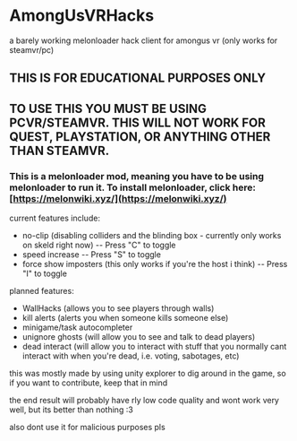 # AmongUsVRHacks
a barely working melonloader hack client for amongus vr (only works for steamvr/pc)

## THIS IS FOR EDUCATIONAL PURPOSES ONLY

## TO USE THIS YOU MUST BE USING PCVR/STEAMVR. THIS WILL NOT WORK FOR QUEST, PLAYSTATION, OR ANYTHING OTHER THAN STEAMVR.

### This is a melonloader mod, meaning you have to be using melonloader to run it. To install melonloader, click here: [https://melonwiki.xyz/](https://melonwiki.xyz/)

current features include:
- no-clip (disabling colliders and the blinding box - currently only works on skeld right now) -- Press "C" to toggle
- speed increase -- Press "S" to toggle
- force show imposters (this only works if you're the host i think) -- Press "I" to toggle

planned features:
- WallHacks (allows you to see players through walls)
- kill alerts (alerts you when someone kills someone else)
- minigame/task autocompleter
- unignore ghosts (will allow you to see and talk to dead players)
- dead interact (will allow you to interact with stuff that you normally cant interact with when you're dead, i.e. voting, sabotages, etc)

this was mostly made by using unity explorer to dig around in the game, so if you want to contribute, keep that in mind

the end result will probably have rly low code quality and wont work very well, but its better than nothing :3 

also dont use it for malicious purposes pls
  
